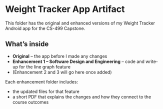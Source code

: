 # Weight Tracker App Artifact

This folder has the original and enhanced versions of my Weight Tracker Android app for the CS-499 Capstone.

## What’s inside
- **Original** – the app before I made any changes  
- **Enhancement 1 – Software Design and Engineering** – code and write-up for the line graph feature  
- (Enhancement 2 and 3 will go here once added)

Each enhancement folder includes:
- the updated files for that feature  
- a short PDF that explains the changes and how they connect to the course outcomes 
